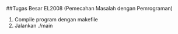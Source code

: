 ##Tugas Besar EL2008 (Pemecahan Masalah dengan Pemrograman)
1. Compile program dengan makefile
2. Jalankan ./main

